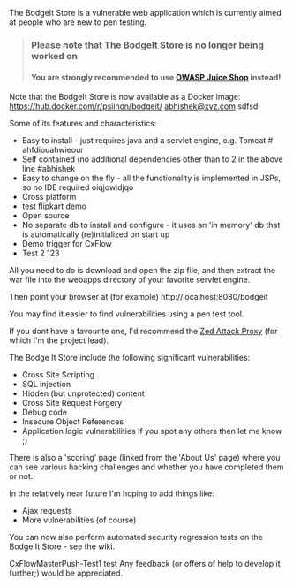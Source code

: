 The BodgeIt Store is a vulnerable web application which is currently aimed at people who are new to pen testing.

> ### Please note that The BodgeIt Store is no longer being worked on
> #### You are strongly recommended to use [OWASP Juice Shop](https://www.owasp.org/index.php/OWASP_Juice_Shop_Project) instead!

Note that the BodgeIt Store is now available as a Docker image: https://hub.docker.com/r/psiinon/bodgeit/ abhishek@xyz.com sdfsd

Some of its features and characteristics:
* Easy to install - just requires java and a servlet engine, e.g. Tomcat # ahfdiouahwieour
* Self contained (no additional dependencies other than to 2 in the above line #abhishek
* Easy to change on the fly - all the functionality is implemented in JSPs, so no IDE required oiqjowidjqo
* Cross platform
* test flipkart demo
* Open source
* No separate db to install and configure - it uses an 'in memory' db that is automatically (re)initialized on start up
* Demo trigger for CxFlow
* Test 2 <abhishek> <cxflow demo> 123

All you need to do is download and open the zip file, and then extract the war file into the webapps directory of your favorite servlet engine.

Then point your browser at (for example) http://localhost:8080/bodgeit

You may find it easier to find vulnerabilities using a pen test tool.

If you dont have a favourite one, I'd recommend the [Zed Attack Proxy](https://www.owasp.org/index.php/ZAP) (for which I'm the project lead).

The Bodge It Store include the following significant vulnerabilities:
* Cross Site Scripting
* SQL injection
* Hidden (but unprotected) content
* Cross Site Request Forgery
* Debug code
* Insecure Object References
* Application logic vulnerabilities If you spot any others then let me know ;)

There is also a 'scoring' page (linked from the 'About Us' page) where you can see various hacking challenges and whether you have completed them or not.

In the relatively near future I'm hoping to add things like:
* Ajax requests
* More vulnerabilities (of course)

You can now also perform automated security regression tests on the Bodge It Store - see the wiki.

CxFlowMasterPush-Test1 <abhishek>test 
Any feedback (or offers of help to develop it further;) would be appreciated.
